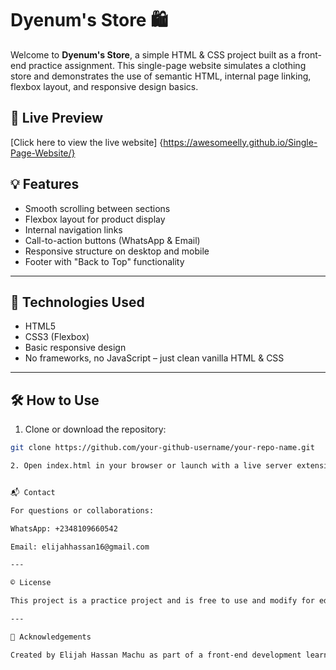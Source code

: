 # Dyenum's Store 🛍️

Welcome to **Dyenum's Store**, a simple HTML & CSS project built as a front-end practice assignment. This single-page website simulates a clothing store and demonstrates the use of semantic HTML, internal page linking, flexbox layout, and responsive design basics.

## 🔗 Live Preview

[Click here to view the live website] {https://awesomeelly.github.io/Single-Page-Website/}

## 💡 Features

- Smooth scrolling between sections
- Flexbox layout for product display
- Internal navigation links
- Call-to-action buttons (WhatsApp & Email)
- Responsive structure on desktop and mobile
- Footer with "Back to Top" functionality

---

## 📱 Technologies Used

- HTML5
- CSS3 (Flexbox)
- Basic responsive design
- No frameworks, no JavaScript – just clean vanilla HTML & CSS

---

## 🛠️ How to Use

1. Clone or download the repository:
```bash
git clone https://github.com/your-github-username/your-repo-name.git

2. Open index.html in your browser or launch with a live server extension.


📬 Contact

For questions or collaborations:

WhatsApp: +2348109660542

Email: elijahhassan16@gmail.com

---

©️ License

This project is a practice project and is free to use and modify for educational purposes.

---

🙌 Acknowledgements

Created by Elijah Hassan Machu as part of a front-end development learning journey.

